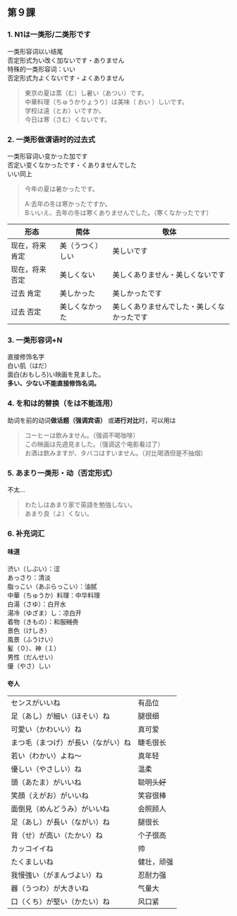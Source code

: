 ## 第９課

### 1. N1は一类形/二类形です
一类形容词以い结尾   
否定形式为い改く加ないです・ありません   
特殊的一类形容词：いい   
否定形式为よくないです・よくありません   
> 東京の夏は蒸（む）し暑い（あつい）です。   
中華料理（ちゅうかりょうり）は美味（ おい ）しいです。   
学校は遠（とお）いですか。   
今日は寒（さむ）くないです。   

### 2. 一类形做谓语时的过去式
一类形容词い变かった加です   
否定い变くなかったです・くありませんでした   
いい同上   
> 今年の夏は暑かったです。   
>
> A:去年の冬は寒かったですか。   
B:いいえ、去年の冬は寒くありませんでした。（寒くなかったです）

|形态|简体|敬体|
|---|---|---|
|现在，将来 肯定|美（うつく）しい|美しいです|
|现在，将来 否定|美しくない|美しくありません・美しくないです|
|过去 肯定|美しかった|美しかったです|
|过去 否定|美しくなかった|美しくありませんでした・美しくなかったです|

### 3.  一类形容词+N
直接修饰名字   
白い肌（はだ）   
面白(おもしろ)い映画を見ました。   
**多い、少ない不能直接修饰名词。**   

### 4. を和は的替换（をは不能连用）   
助词を前的动词**做话题（强调宾语）** 或**进行对比**时，可以用は   
>コーヒーは飲みません。（强调不喝咖啡）  
この映画は先週見ました。（强调这个电影看过了）   
お酒は飲みますが、タバコはすいません。（对比喝酒但是不抽烟）   

### 5. あまり一类形・动（否定形式）   
不太…   
>わたしはあまり家で英語を勉強しない。   
あまり良（よ）くない。　

### 6. 补充词汇
#### 味道
渋い（しぶい）：涩   
あっさり：清淡   
脂っこい（あぶらっこい）：油腻   
中華（ちゅうか）料理：中华料理   
白湯（さゆ）：白开水   
湯冷（ゆざま）し：凉白开   
着物（きもの）：和服~~贼贵~~   
景色（けしき）   
風景（ふうけい）   
髪（０）、神（１）   
男性（だんせい）   
優（やさ）しい   

#### 夸人
|||
|---|---|
|センスがいいね|有品位|
|足（あし）が細い（ほそい）ね|腿很细|
|可愛い（かわいい）ね|真可爱|
|まつ毛（まつげ）が長い（ながい）ね|睫毛很长|
|若い（わかい）よね～|真年轻|
|優しい（やさしい）ね|温柔|
|頭（あたま）がいいね|聪明~~头好~~|
|笑顔（えがお）がいいね|笑容很棒|
|面倒見（めんどうみ）がいいね|会照顾人|
|足（あし）が長い（ながい）ね|腿很长|
|背（せ）が高い（たかい）ね|个子很高|
|カッコイイね|帅|
|たくましいね|健壮，顽强|
|我慢強い（がまんづよい）ね|忍耐力强|
|器（うつわ）が大きいね|气量大|
|口（くち）が堅い（かたい）ね|风口紧|
